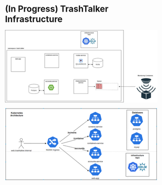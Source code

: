 # (In Progress) TrashTalker Infrastructure

![](StatusQuoArchitecture.jpg)

![](k8s_architecture.png)